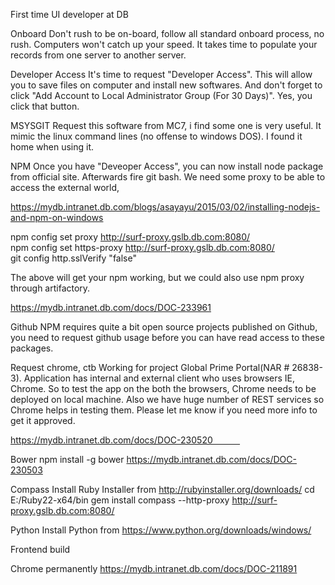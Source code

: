First time UI developer at DB

Onboard
Don't rush to be on-board, follow all standard onboard process, no rush. Computers won't catch up your speed. It takes time to populate your records from one server to another server. 

Developer Access
It's time to request "Developer Access". This will allow you to save files on computer and install new softwares. And don't forget to click "Add Account to Local Administrator Group (For 30 Days)". Yes, you click that button.

MSYSGIT
Request this software from MC7, i find some one is very useful. It mimic the linux command lines (no offense to windows DOS). I found it home when using it. 

NPM
Once you have "Deveoper Access", you can now install node package from official site. Afterwards fire git bash. We need some proxy to be able to access the external world, 

https://mydb.intranet.db.com/blogs/asayayu/2015/03/02/installing-nodejs-and-npm-on-windows

npm config set proxy http://surf-proxy.gslb.db.com:8080/  
npm config set https-proxy http://surf-proxy.gslb.db.com:8080/  
git config http.sslVerify "false"

The above will get your npm working, but we could also use npm proxy through artifactory.

https://mydb.intranet.db.com/docs/DOC-233961

Github
NPM requires quite a bit open source projects published on Github, you need to request github usage before you can have read access to these packages.

Request chrome, ctb
Working for project Global Prime Portal(NAR # 26838-3). Application has internal and external client who uses browsers IE, Chrome. So to test the app on the both the browsers, Chrome needs to be deployed on local machine. Also we have huge number of REST services so Chrome helps in testing them. Please let me know if you need more info to get it approved.

https://mydb.intranet.db.com/docs/DOC-230520            

Bower
npm install -g bower
https://mydb.intranet.db.com/docs/DOC-230503

Compass
Install Ruby Installer from http://rubyinstaller.org/downloads/
cd E:/Ruby22-x64/bin
gem install compass --http-proxy  http://surf-proxy.gslb.db.com:8080/

Python
Install Python from https://www.python.org/downloads/windows/

Frontend build

Chrome permanently
https://mydb.intranet.db.com/docs/DOC-211891


